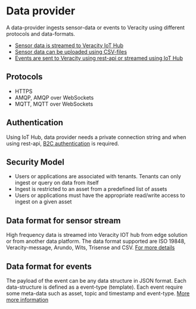 ﻿---
author: Benedikte Kallåk
description: This section a toc for data-provider topics
---

# Data provider
A data-provider ingests sensor-data or events to Veracity using different protocols and data-formats. 
- [Sensor data is streamed to Veracity IoT Hub](IngestSensorData.md)
- [Sensor data can be uploaded using CSV-files](IngestSensorData.md)
- [Events are sent to Veracity using rest-api or streamed using IoT Hub](EventIngest.md)

## Protocols
- HTTPS
- AMQP, AMQP over WebSockets
- MQTT, MQTT over WebSockets

## Authentication
Using IoT Hub, data provider needs a private connection string and when using rest-api, [B2C authentication](Authenticate.md) is required.

## Security Model

-   Users or applications are associated with tenants. Tenants can only ingest or query on data from itself
-   Ingest is restricted to an asset from a predefined list of assets
-   Users or applications must have the appropriate read/write access to ingest on a given asset

## Data format for sensor stream
High frequency data is streamed into Veracity IOT hub from edge solution or from another data platform.  The data format supported are ISO 19848, Veracity-message,  Arundo, Wits, Trisense and CSV. [For more details](SensorDataIngest.md)

## Data format for events
The payload of the event can be any data structure in JSON format. Each data-structure is defined as a event-type (template). Each event require some meta-data such as asset, topic and timestamp and event-type. [More more information](EventIngest.md)
